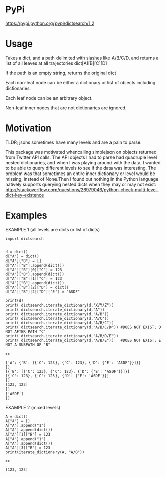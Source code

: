 PyPi
===========================
https://pypi.python.org/pypi/dictsearch/1.2

Usage
===========================

Takes a dict, and a path delimited with slashes like A/B/C/D, and returns a list of all leaves at all trajectories dict[A][B][C][D]
    
If the path is an empty string, returns the original dict

Each non-leaf node can be either a dictionary or list of objects including dictionaries. 

Each leaf node can be an arbitrary object. 

Non-leaf inner nodes that are not dictionaries are ignored. 


Motivation
===========================

TLDR; jsons sometimes have many levels and are a pain to parse. 

This package was motivated whencalling simplejson on objects
 returned from Twitter API calls. The API objects I had to parse had quadruple level nested dictionaries,
 and when I was playing around with the data, I wanted to be able to query different levels to see if the data was interesting.
 The problem was that sometimes an entire inner dictionary or level would be missing, instead of
 None.Then I found out nothing in the Python language natively supports querying nested dicts when they may or may not exist:
 http://stackoverflow.com/questions/26979046/python-check-multi-level-dict-key-existence


Examples
===========================


EXAMPLE 1 (all levels are dicts or list of dicts)

    import dictsearch
    
    
    d = dict()
    d["A"] = dict()
    d["A"]["B"] = []
    d["A"]["B"].append(dict())
    d["A"]["B"][0]["C"] = 123
    d["A"]["B"].append(dict())
    d["A"]["B"][1]["C"] = 123
    d["A"]["B"].append(dict())
    d["A"]["B"][2]["D"] = dict()
    d["A"]["B"][2]["D"]["E"] = "ASDF"
    
    print(d)
    print( dictsearch.iterate_dictionary(d,"X/Y/Z"))
    print( dictsearch.iterate_dictionary(d,"A"))
    print( dictsearch.iterate_dictionary(d,"A/B"))
    print( dictsearch.iterate_dictionary(d,"A/C"))
    print( dictsearch.iterate_dictionary(d,"A/B/C"))
    print( dictsearch.iterate_dictionary(d,"A/B/C/D")) #DOES NOT EXIST; D NOT AFTER PATH "C"
    print( dictsearch.iterate_dictionary(d,"A/B/D/E")) 
    print( dictsearch.iterate_dictionary(d,"A/B/E"))   #DOES NOT EXIST; E NOT A SUBPATH OF "B"
    
    >>
    
    {'A': {'B': [{'C': 123}, {'C': 123}, {'D': {'E': 'ASDF'}}]}}
    []
    [{'B': [{'C': 123}, {'C': 123}, {'D': {'E': 'ASDF'}}]}]
    [{'C': 123}, {'C': 123}, {'D': {'E': 'ASDF'}}]
    []
    [123, 123]
    []
    ['ASDF']
    []
    

EXAMPLE 2 (mixed levels)

    A = dict()
    A["A"] = []
    A["A"].append("1")
    A["A"].append(dict())
    A["A"][1]["B"] = 123
    A["A"].append("1")
    A["A"].append(dict())
    A["A"][3]["B"] = 123
    print(iterate_dictionary(A, "A/B"))
    
    >>
    
    [123, 123]
